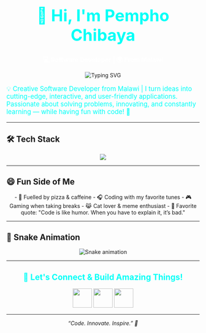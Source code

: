 <div align="center">

<h1 style="font-size: 3em; color:#00fff7;">👋 Hi, I'm Pempho Chibaya</h1>
<h3 style="color:#ffffff;">💻 Software Developer | 🌍 From Malawi</h3>

<p>
<img src="https://readme-typing-svg.herokuapp.com?font=Fira+Code&size=24&pause=1000&width=500&lines=Passionate+About+Python+%26+Java;Full-Stack+Web+%26+Mobile+Developer;Building+Fun+%26+Impactful+Projects;Always+Learning+%F0%9F%8E%93" alt="Typing SVG"/>
</p>



</div>

<p style="color:#00fff7; font-size: 1.2em;">
💡 Creative Software Developer from Malawi | I turn ideas into cutting-edge, interactive, and user-friendly applications. Passionate about solving problems, innovating, and constantly learning — while having fun with code! 🚀
</p>

---

## 🛠️ Tech Stack

<p align="center">
<img src="https://skillicons.dev/icons?i=java,python,django,flutter,php,html,css,js,react,firebase,linux,mysql,postgres" />
</p>

---

## 😄 Fun Side of Me

<p align="center">
- 🍕 Fuelled by pizza & caffeine  
- 🎧 Coding with my favorite tunes  
- 🎮 Gaming when taking breaks  
- 😹 Cat lover & meme enthusiast  
- 🤖 Favorite quote: "Code is like humor. When you have to explain it, it’s bad."
</p>

---



## 🐍 Snake Animation

<div align="center">
<img src="https://github.com/Pempho265/Pempho265/blob/output/github-contribution-grid-snake.gif" alt="Snake animation"/>

</div>


---


<div align="center">
<h2 style="color:#00fff7;">💬 Let's Connect & Build Amazing Things!</h2>
<p>
<a href="https://www.linkedin.com/in/pempho-chibaya"><img src="https://skillicons.dev/icons?i=linkedin" height="50"/></a>
<a href="https://github.com/Pempho265"><img src="https://skillicons.dev/icons?i=github" height="50"/></a>
<a href="https://www.instagram.com/_p3mpho?igsh=MWprMjQzMHI3dGo0ZQ=="><img src="https://skillicons.dev/icons?i=instagram" height="50"/></a>
</p>
</div>

---

<p align="center">
<em>“Code. Innovate. Inspire.” 🌟</em>
</p>
